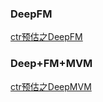 ### DeepFM
[ctr预估之DeepFM](https://zhuanlan.zhihu.com/p/32563337)
### Deep+FM+MVM
[ctr预估之DeepMVM](https://zhuanlan.zhihu.com/p/32707673)
